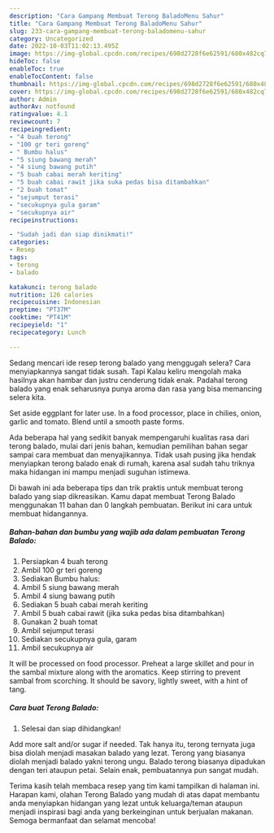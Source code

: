 ```yaml
---
description: "Cara Gampang Membuat Terong BaladoMenu Sahur"
title: "Cara Gampang Membuat Terong BaladoMenu Sahur"
slug: 233-cara-gampang-membuat-terong-baladomenu-sahur
category: Uncategorized
date: 2022-10-03T11:02:13.495Z
image: https://img-global.cpcdn.com/recipes/698d2728f6e62591/680x482cq70/terong-balado-foto-resep-utama.jpg
hideToc: false
enableToc: true
enableTocContent: false
thumbnail: https://img-global.cpcdn.com/recipes/698d2728f6e62591/680x482cq70/terong-balado-foto-resep-utama.jpg
cover: https://img-global.cpcdn.com/recipes/698d2728f6e62591/680x482cq70/terong-balado-foto-resep-utama.jpg
author: Admin
authorAv: notfound
ratingvalue: 4.1
reviewcount: 7
recipeingredient:
- "4 buah terong"
- "100 gr teri goreng"
- " Bumbu halus"
- "5 siung bawang merah"
- "4 siung bawang putih"
- "5 buah cabai merah keriting"
- "5 buah cabai rawit jika suka pedas bisa ditambahkan"
- "2 buah tomat"
- "sejumput terasi"
- "secukupnya gula garam"
- "secukupnya air"
recipeinstructions:

- "Sudah jadi dan siap dinikmati!"
categories:
- Resep
tags:
- terong
- balado

katakunci: terong balado 
nutrition: 126 calories
recipecuisine: Indonesian
preptime: "PT37M"
cooktime: "PT41M"
recipeyield: "1"
recipecategory: Lunch

---
```



Sedang mencari ide resep terong balado yang menggugah selera? Cara menyiapkannya sangat tidak susah. Tapi Kalau keliru mengolah maka hasilnya akan hambar dan justru cenderung tidak enak. Padahal terong balado yang enak seharusnya punya aroma dan rasa yang bisa memancing selera kita.


Set aside eggplant for later use. In a food processor, place in chilies, onion, garlic and tomato. Blend until a smooth paste forms.

Ada beberapa hal yang sedikit banyak mempengaruhi kualitas rasa dari terong balado, mulai dari jenis bahan, kemudian pemilihan bahan segar sampai cara membuat dan menyajikannya. Tidak usah pusing jika hendak menyiapkan terong balado enak di rumah, karena asal sudah tahu triknya maka hidangan ini mampu menjadi suguhan istimewa.


Di bawah ini ada beberapa tips dan trik praktis untuk membuat terong balado yang siap dikreasikan. Kamu dapat membuat Terong Balado menggunakan 11 bahan dan 0 langkah pembuatan. Berikut ini cara untuk membuat hidangannya.

<!--inarticleads1-->

##### Bahan-bahan dan bumbu yang wajib ada dalam pembuatan Terong Balado:

1. Persiapkan 4 buah terong
1. Ambil 100 gr teri goreng
1. Sediakan  Bumbu halus:
1. Ambil 5 siung bawang merah
1. Ambil 4 siung bawang putih
1. Sediakan 5 buah cabai merah keriting
1. Ambil 5 buah cabai rawit (jika suka pedas bisa ditambahkan)
1. Gunakan 2 buah tomat
1. Ambil sejumput terasi
1. Sediakan secukupnya gula, garam
1. Ambil secukupnya air


It will be processed on food processor. Preheat a large skillet and pour in the sambal mixture along with the aromatics. Keep stirring to prevent sambal from scorching. It should be savory, lightly sweet, with a hint of tang. 

<!--inarticleads2-->

##### Cara buat Terong Balado:


1. Selesai dan siap dihidangkan!

Add more salt and/or sugar if needed. Tak hanya itu, terong ternyata juga bisa diolah menjadi masakan balado yang lezat. Terong yang biasanya diolah menjadi balado yakni terong ungu. Balado terong biasanya dipadukan dengan teri ataupun petai. Selain enak, pembuatannya pun sangat mudah. 

Terima kasih telah membaca resep yang tim kami tampilkan di halaman ini. Harapan kami, olahan Terong Balado yang mudah di atas dapat membantu anda menyiapkan hidangan yang lezat untuk keluarga/teman ataupun menjadi inspirasi bagi anda yang berkeinginan untuk berjualan makanan. Semoga bermanfaat dan selamat mencoba!
